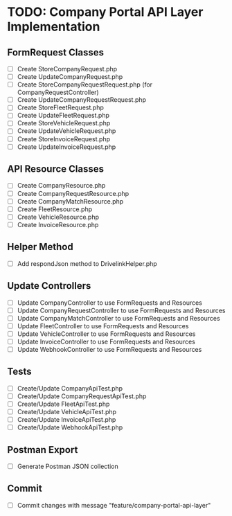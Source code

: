# TODO: Company Portal API Layer Implementation

## FormRequest Classes
- [ ] Create StoreCompanyRequest.php
- [ ] Create UpdateCompanyRequest.php
- [ ] Create StoreCompanyRequestRequest.php (for CompanyRequestController)
- [ ] Create UpdateCompanyRequestRequest.php
- [ ] Create StoreFleetRequest.php
- [ ] Create UpdateFleetRequest.php
- [ ] Create StoreVehicleRequest.php
- [ ] Create UpdateVehicleRequest.php
- [ ] Create StoreInvoiceRequest.php
- [ ] Create UpdateInvoiceRequest.php

## API Resource Classes
- [ ] Create CompanyResource.php
- [ ] Create CompanyRequestResource.php
- [ ] Create CompanyMatchResource.php
- [ ] Create FleetResource.php
- [ ] Create VehicleResource.php
- [ ] Create InvoiceResource.php

## Helper Method
- [ ] Add respondJson method to DrivelinkHelper.php

## Update Controllers
- [ ] Update CompanyController to use FormRequests and Resources
- [ ] Update CompanyRequestController to use FormRequests and Resources
- [ ] Update CompanyMatchController to use FormRequests and Resources
- [ ] Update FleetController to use FormRequests and Resources
- [ ] Update VehicleController to use FormRequests and Resources
- [ ] Update InvoiceController to use FormRequests and Resources
- [ ] Update WebhookController to use FormRequests and Resources

## Tests
- [ ] Create/Update CompanyApiTest.php
- [ ] Create/Update CompanyRequestApiTest.php
- [ ] Create/Update FleetApiTest.php
- [ ] Create/Update VehicleApiTest.php
- [ ] Create/Update InvoiceApiTest.php
- [ ] Create/Update WebhookApiTest.php

## Postman Export
- [ ] Generate Postman JSON collection

## Commit
- [ ] Commit changes with message "feature/company-portal-api-layer"
